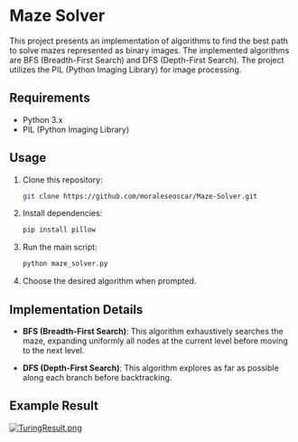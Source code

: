 # Maze Solver

This project presents an implementation of algorithms to find the best path to solve mazes represented as binary images. The implemented algorithms are BFS (Breadth-First Search) and DFS (Depth-First Search). The project utilizes the PIL (Python Imaging Library) for image processing.

## Requirements

- Python 3.x
- PIL (Python Imaging Library)

## Usage

1. Clone this repository:

   ```bash
   git clone https://github.com/moraleseoscar/Maze-Solver.git
   ```

2. Install dependencies:

   ```bash
   pip install pillow
   ```

3. Run the main script:

   ```bash
   python maze_solver.py
   ```

4. Choose the desired algorithm when prompted.

## Implementation Details

- **BFS (Breadth-First Search)**: This algorithm exhaustively searches the maze, expanding uniformly all nodes at the current level before moving to the next level.
  
- **DFS (Depth-First Search)**: This algorithm explores as far as possible along each branch before backtracking.

## Example Result

[![TuringResult.png](https://i.postimg.cc/xdQ3rJ4w/Example.png)](https://postimg.cc/mPdHCDRj)
